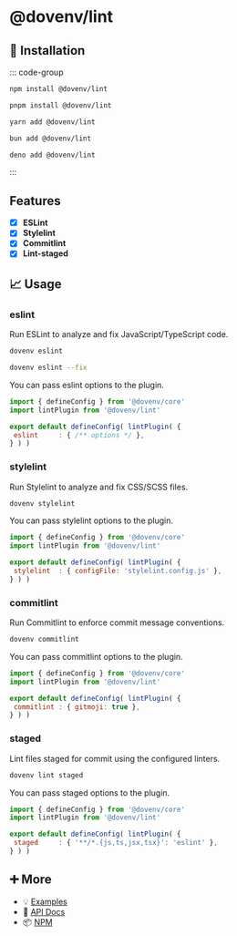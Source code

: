 # @dovenv/lint

## 🔑 Installation

::: code-group

```bash [npm]
npm install @dovenv/lint
```

```bash [pnpm]
pnpm install @dovenv/lint
```

```bash [yarn]
yarn add @dovenv/lint
```

```bash [bun]
bun add @dovenv/lint
```

```bash [deno]
deno add @dovenv/lint
```

:::

## Features

- [x] **ESLint**
- [x] **Stylelint**
- [x] **Commitlint**
- [x] **Lint-staged**

## 📈 Usage

### eslint

Run ESLint to analyze and fix JavaScript/TypeScript code.

```bash
dovenv eslint
```

```bash
dovenv eslint --fix
```

You can pass eslint options to the plugin.

```js twoslash
import { defineConfig } from '@dovenv/core'
import lintPlugin from '@dovenv/lint'

export default defineConfig( lintPlugin( {
 eslint     : { /** options */ },
} ) )
```

### stylelint

Run Stylelint to analyze and fix CSS/SCSS files.

```bash
dovenv stylelint
```

You can pass stylelint options to the plugin.

```js twoslash
import { defineConfig } from '@dovenv/core'
import lintPlugin from '@dovenv/lint'

export default defineConfig( lintPlugin( {
 stylelint  : { configFile: 'stylelint.config.js' },
} ) )
```

### commitlint

Run Commitlint to enforce commit message conventions.

```bash
dovenv commitlint
```

You can pass commitlint options to the plugin.

```js twoslash
import { defineConfig } from '@dovenv/core'
import lintPlugin from '@dovenv/lint'

export default defineConfig( lintPlugin( {
 commitlint : { gitmoji: true },
} ) )
```

### staged

Lint files staged for commit using the configured linters.

```bash
dovenv lint staged
```

You can pass staged options to the plugin.

```js twoslash
import { defineConfig } from '@dovenv/core'
import lintPlugin from '@dovenv/lint'

export default defineConfig( lintPlugin( {
 staged     : { '**/*.{js,ts,jsx,tsx}': 'eslint' },
} ) )
```

## ➕ More

- 💡 [Examples](examples.md)
- 📖 [API Docs](api.md)
- 📦 [NPM](https://www.npmjs.com/package/@dovenv/lint)
